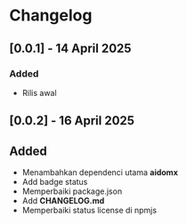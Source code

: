# Changelog

## [0.0.1] - 14 April 2025

### Added

- Rilis awal

## [0.0.2] - 16 April 2025

## Added

- Menambahkan dependenci utama **aidomx**
- Add badge status
- Memperbaiki package.json
- Add **CHANGELOG.md**
- Memperbaiki status license di npmjs
